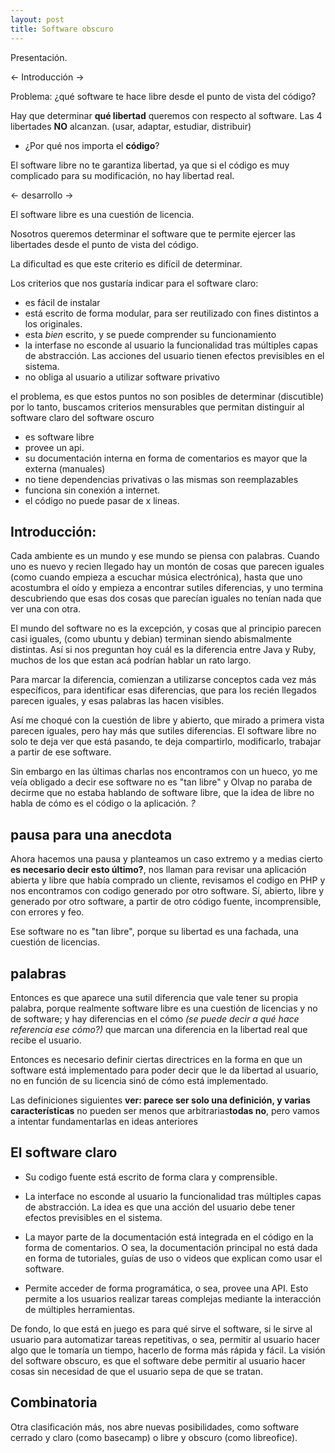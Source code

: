 ```yaml
---
layout: post
title: Software obscuro
---
```


Presentación.

<- Introducción ->

Problema: ¿qué software te hace libre desde el punto de vista del código?

Hay que determinar **qué libertad** queremos con respecto al software.
Las 4 libertades **NO** alcanzan. (usar, adaptar, estudiar, distribuir)

- ¿Por qué nos importa el **código**?

El software libre no te garantiza libertad, ya que si el código es muy
complicado para su modificación, no hay libertad real.

<- desarrollo ->

El software libre es una cuestión de licencia.

Nosotros queremos determinar el software que te permite ejercer las
libertades desde el punto de vista del código.

La dificultad es que este criterio es difícil de determinar.

Los criterios que nos gustaría indicar para el software claro:

- es fácil de instalar
- está escrito de forma modular, para ser reutilizado con fines distintos
  a los originales.
- esta *bien* escrito, y se puede comprender su funcionamiento
- la interfase no esconde al usuario la funcionalidad tras múltiples capas de
  abstracción. Las acciones del usuario tienen efectos previsibles en el
  sistema.
- no obliga al usuario a utilizar software privativo

el problema, es que estos puntos no son posibles de determinar (discutible) 
por lo tanto, buscamos criterios mensurables que permitan distinguir al software
claro del software oscuro

- es software libre
- provee un api.
- su documentación interna en forma de comentarios es mayor que la externa (manuales)
- no tiene dependencias privativas o las mismas son reemplazables
- funciona sin conexión a internet.
- el código no puede pasar de x lineas.

## Introducción:

Cada ambiente es un mundo y ese mundo se piensa con palabras. Cuando uno es nuevo y recien llegado hay un montón de cosas que parecen iguales (como cuando empieza a escuchar música electrónica), hasta que uno acostumbra el oído y empieza a encontrar sutiles diferencias, y uno termina descubriendo que esas dos cosas que parecían iguales no tenían nada que ver una con otra.

El mundo del software no es la excepción, y cosas que al principio parecen casi iguales, (como ubuntu y debian) terminan siendo abismalmente distintas. Así si nos preguntan hoy cuál es la diferencia entre Java y Ruby, muchos de los que estan acá podrían hablar un rato largo.

Para marcar la diferencia, comienzan a utilizarse conceptos cada vez más específicos, para identificar esas diferencias, que para los recién llegados parecen iguales, y esas palabras las hacen visibles.

Así me choqué con la cuestión de libre y abierto, que mirado a primera vista parecen iguales, pero hay más que sutiles diferencias. El software libre no solo te deja ver que está pasando, te deja compartirlo, modificarlo, trabajar a partir de ese software.

Sin embargo en las últimas charlas nos encontramos con un hueco, yo me veía obligado a decir ese software no es "tan libre" y Olvap no paraba de decirme que no estaba hablando de software libre, que la idea de libre no habla de cómo es el código o la aplicación. *?*

## pausa para una anecdota ##

Ahora hacemos una pausa y planteamos un caso extremo y a medias cierto **es necesario decir esto último?**, nos llaman para revisar una aplicación abierta y libre que había comprado un cliente, revisamos el codigo en PHP y nos encontramos con codigo generado por otro software. Sí, abierto, libre y generado por otro software, a partir de otro código fuente, incomprensible, con errores y feo.

Ese software no es "tan libre", porque su libertad es una fachada, una cuestión de licencias.

## palabras ##

Entonces es que aparece una sutil diferencia que vale tener su propia palabra, porque realmente software libre es una cuestión de licencias y no de software; y hay diferencias en el cómo *(se puede decir a qué hace referencia ese cómo?)* que marcan una diferencia en la libertad real que recibe el usuario.

Entonces es necesario definir ciertas directrices en la forma en que un software está implementado para poder decir que le da libertad al usuario, no en función de su licencia sinó de cómo está implementado.

Las definiciones siguientes **ver: parece ser solo una definición, y varias características** no pueden ser menos que arbitrarias**todas no**, pero vamos a intentar fundamentarlas en ideas anteriores

## El software claro ##

- Su codigo fuente está escrito de forma clara y comprensible.

- La interface no esconde al usuario la funcionalidad tras múltiples capas de
  abstracción. La idea es que una acción del usuario debe tener efectos previsibles
  en el sistema. 

- La mayor parte de la documentación está integrada en el código en la forma de
  comentarios. O sea, la documentación principal no está dada en forma de tutoriales,
  guías de uso o videos que explican como usar el software.

- Permite acceder de forma programática, o sea, provee una API. Esto permite a los
  usuarios realizar tareas complejas mediante la interacción de múltiples herramientas.

De fondo, lo que está en juego es para qué sirve el software, si le sirve al usuario para automatizar tareas repetitivas, o sea, permitir al usuario hacer algo que le tomaría un tiempo, hacerlo de forma más rápida y fácil. La visión del software obscuro, es que el software debe permitir al usuario hacer cosas sin necesidad de que el usuario sepa de que se tratan.

## Combinatoria ##

Otra clasificación más, nos abre nuevas posibilidades, como software cerrado y claro (como basecamp) o libre y obscuro (como libreofice).


